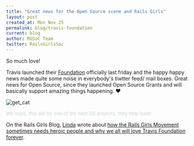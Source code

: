 ```yaml
---
title: "Great news for the Open Source scene and Rails Girls"
layout: post
created_at: Mon Nov 25
permalink: blog/travis-foundation
current: blog
author: RGSoC Team
twitter: RailsGirlsSoc
---
```


So much love! 

Travis launched their [Foundation](foundation.travis-ci.org) officially last friday and the happy happy news made quite some noise in everybody's tiwtter feed/ mail boxes. Great news for Open Source, since they launched Open Source Grants and will basically support amazing things happening. &hearts;

![get_cat](https://f.cloud.github.com/assets/1711357/1613442/45d34646-55d9-11e3-8fcd-3f0f31c0af23.gif)
<div align="left"><font size="2px"><font color="#CAD4D4">We hope, this will be one of the next OS projects, they help fund!</font></font></div>


On the Rails Girls Blog, [Linda](twitter.com/lindaliukas) wrote about [how the Rails Girls Movement sometimes needs heroic people and why we all will love Travis Foundation forever](http://blog.railsgirls.com/post/56429177963/rails-girls).




